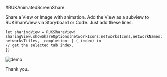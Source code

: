 #RUKAnimatedScreenShare.

Share a View or Image with animation.
Add the View as a subview to RUKShareView via Storyboard or Code.
Just add these lines.

```
let sharingView = RUKShareView!           
sharingView.showShareOptions(networkIcons:networksIcons,networkNames: networksTitles, _completion: { (_index) in
// get the selected tab index.
})

```

![demo](https://cloud.githubusercontent.com/assets/13538306/22010553/f210b7f8-dcaf-11e6-8200-550f6b7029c9.gif)

Thank you.
